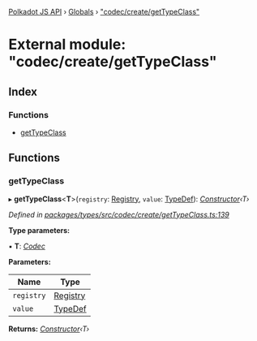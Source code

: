 [Polkadot JS API](../README.md) › [Globals](../globals.md) › ["codec/create/getTypeClass"](_codec_create_gettypeclass_.md)

# External module: "codec/create/getTypeClass"

## Index

### Functions

* [getTypeClass](_codec_create_gettypeclass_.md#gettypeclass)

## Functions

###  getTypeClass

▸ **getTypeClass**<**T**>(`registry`: [Registry](../interfaces/_types_.registry.md), `value`: [TypeDef](../interfaces/_codec_create_types_.typedef.md)): *[Constructor](../interfaces/_types_.constructor.md)‹T›*

*Defined in [packages/types/src/codec/create/getTypeClass.ts:139](https://github.com/polkadot-js/api/blob/51a866fd35/packages/types/src/codec/create/getTypeClass.ts#L139)*

**Type parameters:**

▪ **T**: *[Codec](../interfaces/_types_.codec.md)*

**Parameters:**

Name | Type |
------ | ------ |
`registry` | [Registry](../interfaces/_types_.registry.md) |
`value` | [TypeDef](../interfaces/_codec_create_types_.typedef.md) |

**Returns:** *[Constructor](../interfaces/_types_.constructor.md)‹T›*
